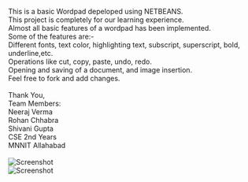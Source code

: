 This is a basic Wordpad depeloped using NETBEANS.<br />
This project is completely for our learning experience.<br />
Almost all basic features of a wordpad has been implemented.<br />
Some of the features are:-<br />
Different fonts, text color, highlighting text, subscript, superscript, bold, underline,etc.<br />
Operations like cut, copy, paste, undo, redo.<br />
Opening and saving of a document, and image insertion.<br />
Feel free to fork and add changes. <br />
<br />
Thank You,<br />
Team Members: <br />
Neeraj Verma<br />
Rohan Chhabra<br />
Shivani Gupta<br />
CSE 2nd Years<br />
MNNIT Allahabad<br />
<br />
![Screenshot](images/imgage3.png)<br />
![Screenshot](https://github.com/nvrocks/EditNote/tree/master/images/imgage3.png)
